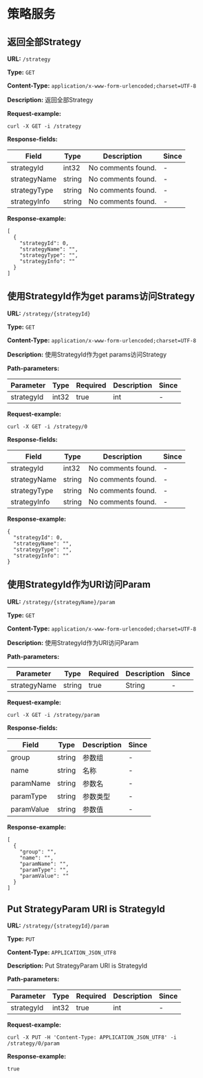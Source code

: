 
# 策略服务
## 返回全部Strategy

**URL:** `/strategy`

**Type:** `GET`


**Content-Type:** `application/x-www-form-urlencoded;charset=UTF-8`

**Description:** 返回全部Strategy





**Request-example:**
```
curl -X GET -i /strategy
```

**Response-fields:**

| Field | Type | Description | Since |
|-------|------|-------------|-------|
|strategyId|int32|No comments found.|-|
|strategyName|string|No comments found.|-|
|strategyType|string|No comments found.|-|
|strategyInfo|string|No comments found.|-|

**Response-example:**
```
[
  {
    "strategyId": 0,
    "strategyName": "",
    "strategyType": "",
    "strategyInfo": ""
  }
]
```

## 使用StrategyId作为get params访问Strategy

**URL:** `/strategy/{strategyId}`

**Type:** `GET`


**Content-Type:** `application/x-www-form-urlencoded;charset=UTF-8`

**Description:** 使用StrategyId作为get params访问Strategy


**Path-parameters:**

| Parameter | Type | Required | Description | Since |
|-----------|------|----------|-------------|-------|
|strategyId|int32|true|int|-|



**Request-example:**
```
curl -X GET -i /strategy/0
```

**Response-fields:**

| Field | Type | Description | Since |
|-------|------|-------------|-------|
|strategyId|int32|No comments found.|-|
|strategyName|string|No comments found.|-|
|strategyType|string|No comments found.|-|
|strategyInfo|string|No comments found.|-|

**Response-example:**
```
{
  "strategyId": 0,
  "strategyName": "",
  "strategyType": "",
  "strategyInfo": ""
}
```

## 使用StrategyId作为URI访问Param

**URL:** `/strategy/{strategyName}/param`

**Type:** `GET`


**Content-Type:** `application/x-www-form-urlencoded;charset=UTF-8`

**Description:** 使用StrategyId作为URI访问Param


**Path-parameters:**

| Parameter | Type | Required | Description | Since |
|-----------|------|----------|-------------|-------|
|strategyName|string|true|String|-|



**Request-example:**
```
curl -X GET -i /strategy/param
```

**Response-fields:**

| Field | Type | Description | Since |
|-------|------|-------------|-------|
|group|string|参数组|-|
|name|string|名称|-|
|paramName|string|参数名|-|
|paramType|string|参数类型|-|
|paramValue|string|参数值|-|

**Response-example:**
```
[
  {
    "group": "",
    "name": "",
    "paramName": "",
    "paramType": "",
    "paramValue": ""
  }
]
```

## Put StrategyParam URI is StrategyId

**URL:** `/strategy/{strategyId}/param`

**Type:** `PUT`


**Content-Type:** `APPLICATION_JSON_UTF8`

**Description:** Put StrategyParam URI is StrategyId


**Path-parameters:**

| Parameter | Type | Required | Description | Since |
|-----------|------|----------|-------------|-------|
|strategyId|int32|true|int|-|



**Request-example:**
```
curl -X PUT -H 'Content-Type: APPLICATION_JSON_UTF8' -i /strategy/0/param
```

**Response-example:**
```
true
```

